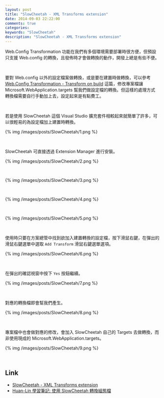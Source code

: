 ```yaml
---
layout: post
title: "SlowCheetah - XML Transforms extension"
date: 2014-09-03 22:22:00
comments: true
categories:  
keywords: "SlowCheetah"
description: "SlowCheetah - XML Transforms extension"
---
```


Web.Config Transformation 功能在我們有多個環境需要部署時很方便，但預設只支援 Web.config 的轉換，且發佈時才會做轉換的動作，開發上總是有些不便。  

<!-- More -->

<br/>

要對 Web.config 以外的設定檔案做轉換，或是要在建置時做轉換，可以參考 [Web.Config Transformation - Transform on build](http://larrynung.github.io/2014/07/07/web-dot-config-transformation-transform-on-build/) 這篇，修改專案檔讓 Microsoft.WebApplication.targets 幫我們做設定檔的轉換。但這樣的處理方式轉換檔需要自行手動加上去，設定起來是有點費工。  

</br>

若是使用 SlowCheetah 這個 Visual Studio 擴充套件相較起來就簡單了許多，可以很輕易的為設定檔加上建置時轉換。  

{% img /images/posts/SlowCheetah/1.png %}

<br/>


SlowCheetah 可直接透過 Extension Manager 進行安裝。  

{% img /images/posts/SlowCheetah/2.png %}

<br/>

{% img /images/posts/SlowCheetah/3.png %}

<br/>

{% img /images/posts/SlowCheetah/4.png %}

<br/>

{% img /images/posts/SlowCheetah/5.png %}

<br/>


使用時只要在方案總管中找到欲加入建置轉換的設定檔，按下滑鼠右鍵，在彈出的滑鼠右鍵選單中選取 `Add Transform` 滑鼠右鍵選單選項。  

{% img /images/posts/SlowCheetah/6.png %}

<br/>


在彈出的確認視窗中按下 `Yes` 按鈕繼續。  

{% img /images/posts/SlowCheetah/7.png %}

<br/>


對應的轉換檔即會幫我們產生。  

{% img /images/posts/SlowCheetah/8.png %}

<br/>


專案檔中也會做對應的修改，會加入 SlowCheetah 自己的 Targets 去做轉換，而非使用現成的 Microsoft.WebApplication.targets。  

{% img /images/posts/SlowCheetah/9.png %}

<br/>


Link
----
* [SlowCheetah - XML Transforms extension](http://visualstudiogallery.msdn.microsoft.com/69023d00-a4f9-4a34-a6cd-7e854ba318b5)
* [Huan-Lin 學習筆記: 使用 SlowCheetah 轉換組態檔](http://huan-lin.blogspot.com/2013/10/slowcheetah.html)
